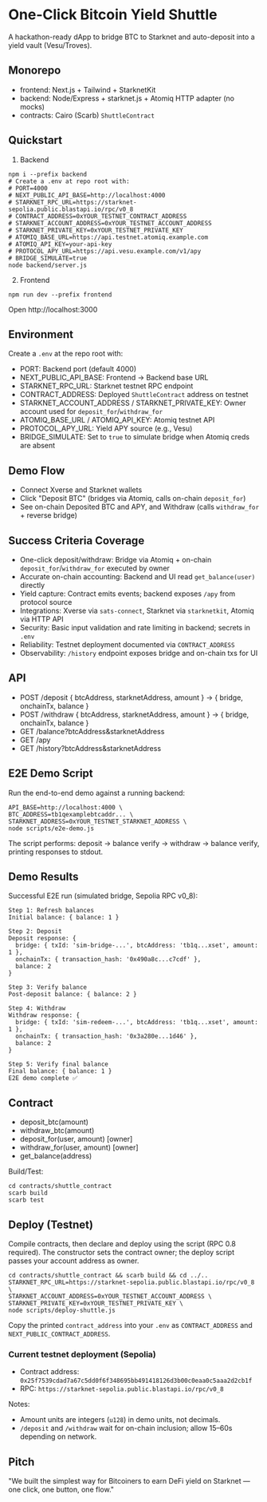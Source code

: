 # One-Click Bitcoin Yield Shuttle

A hackathon-ready dApp to bridge BTC to Starknet and auto-deposit into a yield vault (Vesu/Troves).

## Monorepo
- frontend: Next.js + Tailwind + StarknetKit
- backend: Node/Express + starknet.js + Atomiq HTTP adapter (no mocks)
- contracts: Cairo (Scarb) `ShuttleContract`

## Quickstart

1) Backend
```
npm i --prefix backend
# Create a .env at repo root with:
# PORT=4000
# NEXT_PUBLIC_API_BASE=http://localhost:4000
# STARKNET_RPC_URL=https://starknet-sepolia.public.blastapi.io/rpc/v0_8
# CONTRACT_ADDRESS=0xYOUR_TESTNET_CONTRACT_ADDRESS
# STARKNET_ACCOUNT_ADDRESS=0xYOUR_TESTNET_ACCOUNT_ADDRESS
# STARKNET_PRIVATE_KEY=0xYOUR_TESTNET_PRIVATE_KEY
# ATOMIQ_BASE_URL=https://api.testnet.atomiq.example.com
# ATOMIQ_API_KEY=your-api-key
# PROTOCOL_APY_URL=https://api.vesu.example.com/v1/apy
# BRIDGE_SIMULATE=true
node backend/server.js
```

2) Frontend
```
npm run dev --prefix frontend
```

Open http://localhost:3000

## Environment

Create a `.env` at the repo root with:

- PORT: Backend port (default 4000)
- NEXT_PUBLIC_API_BASE: Frontend → Backend base URL
- STARKNET_RPC_URL: Starknet testnet RPC endpoint
- CONTRACT_ADDRESS: Deployed `ShuttleContract` address on testnet
- STARKNET_ACCOUNT_ADDRESS / STARKNET_PRIVATE_KEY: Owner account used for `deposit_for`/`withdraw_for`
- ATOMIQ_BASE_URL / ATOMIQ_API_KEY: Atomiq testnet API
- PROTOCOL_APY_URL: Yield APY source (e.g., Vesu)
- BRIDGE_SIMULATE: Set to `true` to simulate bridge when Atomiq creds are absent

## Demo Flow
- Connect Xverse and Starknet wallets
- Click "Deposit BTC" (bridges via Atomiq, calls on-chain `deposit_for`)
- See on-chain Deposited BTC and APY, and Withdraw (calls `withdraw_for` + reverse bridge)

## Success Criteria Coverage

- One-click deposit/withdraw: Bridge via Atomiq + on-chain `deposit_for`/`withdraw_for` executed by owner
- Accurate on-chain accounting: Backend and UI read `get_balance(user)` directly
- Yield capture: Contract emits events; backend exposes `/apy` from protocol source
- Integrations: Xverse via `sats-connect`, Starknet via `starknetkit`, Atomiq via HTTP API
- Security: Basic input validation and rate limiting in backend; secrets in `.env`
- Reliability: Testnet deployment documented via `CONTRACT_ADDRESS`
- Observability: `/history` endpoint exposes bridge and on-chain txs for UI

## API
- POST /deposit { btcAddress, starknetAddress, amount } → { bridge, onchainTx, balance }
- POST /withdraw { btcAddress, starknetAddress, amount } → { bridge, onchainTx, balance }
- GET /balance?btcAddress&starknetAddress
- GET /apy
- GET /history?btcAddress&starknetAddress

## E2E Demo Script

Run the end-to-end demo against a running backend:

```
API_BASE=http://localhost:4000 \
BTC_ADDRESS=tb1qexamplebtcaddr... \
STARKNET_ADDRESS=0xYOUR_TESTNET_STARKNET_ADDRESS \
node scripts/e2e-demo.js
```

The script performs: deposit → balance verify → withdraw → balance verify, printing responses to stdout.

## Demo Results

Successful E2E run (simulated bridge, Sepolia RPC v0_8):

```
Step 1: Refresh balances
Initial balance: { balance: 1 }

Step 2: Deposit
Deposit response: {
  bridge: { txId: 'sim-bridge-...', btcAddress: 'tb1q...xset', amount: 1 },
  onchainTx: { transaction_hash: '0x490a8c...c7cdf' },
  balance: 2
}

Step 3: Verify balance
Post-deposit balance: { balance: 2 }

Step 4: Withdraw
Withdraw response: {
  bridge: { txId: 'sim-redeem-...', btcAddress: 'tb1q...xset', amount: 1 },
  onchainTx: { transaction_hash: '0x3a280e...1d46' },
  balance: 2
}

Step 5: Verify final balance
Final balance: { balance: 1 }
E2E demo complete ✅
```

## Contract
- deposit_btc(amount)
- withdraw_btc(amount)
- deposit_for(user, amount) [owner]
- withdraw_for(user, amount) [owner]
- get_balance(address)

Build/Test:
```
cd contracts/shuttle_contract
scarb build
scarb test
```

## Deploy (Testnet)

Compile contracts, then declare and deploy using the script (RPC 0.8 required). The constructor sets the contract owner; the deploy script passes your account address as owner.

```
cd contracts/shuttle_contract && scarb build && cd ../..
STARKNET_RPC_URL=https://starknet-sepolia.public.blastapi.io/rpc/v0_8 \
STARKNET_ACCOUNT_ADDRESS=0xYOUR_TESTNET_ACCOUNT_ADDRESS \
STARKNET_PRIVATE_KEY=0xYOUR_TESTNET_PRIVATE_KEY \
node scripts/deploy-shuttle.js
```

Copy the printed `contract_address` into your `.env` as `CONTRACT_ADDRESS` and `NEXT_PUBLIC_CONTRACT_ADDRESS`.

### Current testnet deployment (Sepolia)

- Contract address: `0x25f7539cdad7a67c5dd0f6f348695bb491418126d3b00c0eaa0c5aaa2d2cb1f`
- RPC: `https://starknet-sepolia.public.blastapi.io/rpc/v0_8`

Notes:
- Amount units are integers (`u128`) in demo units, not decimals.
- `/deposit` and `/withdraw` wait for on-chain inclusion; allow 15–60s depending on network.

## Pitch
"We built the simplest way for Bitcoiners to earn DeFi yield on Starknet — one click, one button, one flow."
